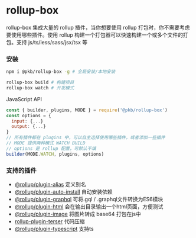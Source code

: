 # rollup-box

rollup-box 集成大量的 rollup 插件，当你想要使用 rollup 打包时，你不需要考虑要使用哪些插件。使用 rollup 构建一个打包器可以快速构建一个或多个文件的打包。支持 js/ts/less/sass/jsx/tsx 等

### 安装

```sh
npm i @pkb/rollup-box -g # 全局安装/本地安装

rollup-box build # 构建项目
rollup-box watch # 开发模式
```

JavaScript API

```js
const { builder, plugins, MODE } = require('@pkb/rollup-box')
const options = {
  input: {...}
  output: {...}
}
// 所有插件都在 plugins 中，可以自主选择使用哪些插件，或者添加一些插件
// MODE 提供两种模式 WATCH BUILD
// options 是 rollup 配置，可默认不填
builder(MODE.WATCH, plugins, options)
```

### 支持的插件

- [@rollup/plugin-alias](./config/alias.js) 定义别名
- [@rollup/plugin-auto-install](./config/auto-install.js) 自动安装依赖
- [@rollup/plugin-graphql](./config/graphql.js) 可将.gql / .graphql文件转换为ES6模块
- [@rollup/plugin-html](./config/html.js) 会在输出目录输出一个html页面，方便测试
- [@rollup/plugin-image](./config/image.js) 将图片转成 base64 打包在js中
- [rollup-plugin-terser](./config/terser.js) 代码压缩
- [@rollup/plugin-typescript](./config/typescript.js) 支持ts

